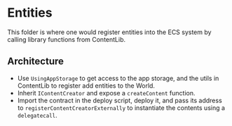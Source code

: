 # Entities

This folder is where one would register entities into the ECS system by calling library functions from ContentLib.

## Architecture

- Use `UsingAppStorage` to get access to the app storage, and the utils in ContentLib to register add entities to the World.
- Inherit `IContentCreator` and expose a `createContent` function.
- Import the contract in the deploy script, deploy it, and pass its address to `registerContentCreatorExternally` to instantiate the contents using a `delegatecall`.
